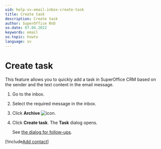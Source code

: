 ```yaml
---
uid: help-sv-email-inbox-create-task
title: Create task
description: Create task
author: SuperOffice RnD
so.date: 07.04.2022
keywords: email
so.topic: howto
language: sv
---
```


# Create task

This feature allows you to quickly add a task in SuperOffice CRM based on the sender and the text content in the email message.

1. Go to the inbox.
2. Select the required message in the inbox.
3. Click **Archive** ![icon][img1].
4. Click **Create task**. The **Task** dialog opens.

    See [the dialog for follow-ups][2].

[!include[Add contact](includes/add-contact-opens.md)]

<!-- Referenced links -->
[2]: ../../../diary/learn/screen/dialog-for-followups.md

<!-- Referenced images -->
[img1]: ../../../../../common/icons/archive-icon.png

